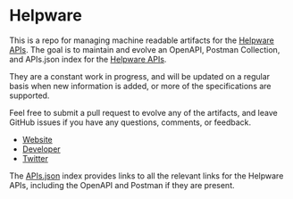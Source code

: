 # HelpwareThis is a repo for managing machine readable artifacts for the [Helpware APIs](http://www.helpware.io/). The goal is to maintain and evolve an OpenAPI, Postman Collection, and APIs.json index for the [Helpware APIs](http://www.helpware.io/).They are a constant work in progress, and will be updated on a regular basis when new information is added, or more of the specifications are supported.Feel free to submit a pull request to evolve any of the artifacts, and leave GitHub issues if you have any questions, comments, or feedback.- [Website](http://www.helpware.io/)- [Developer](http://www.helpware.io/)- [Twitter](https://twitter.com/helpwareio)The [APIs.json](https://github.com/api-evangelist/helpware/blob/master/apis.json) index provides links to all the relevant links for the Helpware APIs, including the OpenAPI and Postman if they are present.